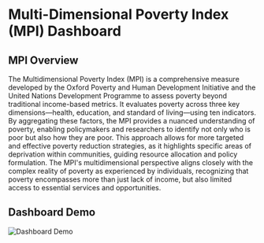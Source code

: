 # Multi-Dimensional Poverty Index (MPI) Dashboard

## MPI Overview

The Multidimensional Poverty Index (MPI) is a comprehensive measure developed by the Oxford Poverty and Human Development Initiative
and the United Nations Development Programme to assess poverty beyond traditional income-based metrics. It evaluates poverty
across three key dimensions—health, education, and standard of living—using ten indicators. By aggregating these factors, the
MPI provides a nuanced understanding of poverty, enabling policymakers and researchers to identify not only who is poor but also how they
are poor. This approach allows for more targeted and effective poverty reduction strategies, as it highlights specific areas of deprivation within
communities, guiding resource allocation and policy formulation. The MPI's multidimensional perspective aligns closely with the complex
reality of poverty as experienced by individuals, recognizing that poverty encompasses more than just lack of income, but also
limited access to essential services and opportunities.

## Dashboard Demo

![Dashboard Demo](./assets/demo.gif)

